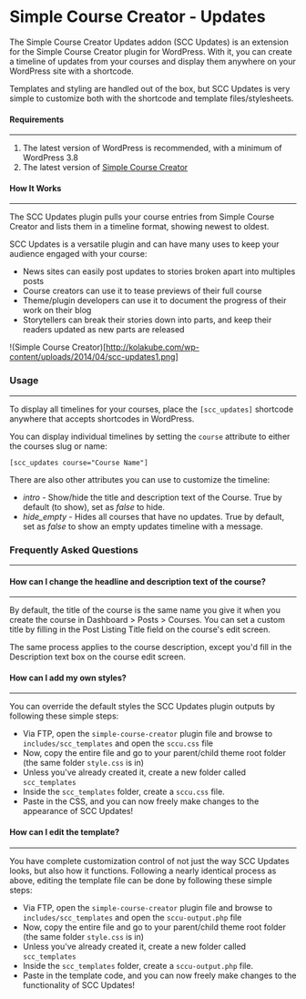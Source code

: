 Simple Course Creator - Updates
=====================

The Simple Course Creator Updates addon (SCC Updates) is an extension for the Simple Course Creator plugin for WordPress. With it, you can create a timeline of updates from your courses and display them anywhere on your WordPress site with a shortcode.

Templates and styling are handled out of the box, but SCC Updates is very simple to customize both with the shortcode and template files/stylesheets.

#### Requirements
---

1. The latest version of WordPress is recommended, with a minimum of WordPress 3.8
2. The latest version of [Simple Course Creator](https://github.com/sdavis2702/simple-course-creator)

#### How It Works
---

The SCC Updates plugin pulls your course entries from Simple Course Creator and lists them in a timeline format, showing newest to oldest.

SCC Updates is a versatile plugin and can have many uses to keep your audience engaged with your course:

* News sites can easily post updates to stories broken apart into multiples posts
* Course creators can use it to tease previews of their full course
* Theme/plugin developers can use it to document the progress of their work on their blog
* Storytellers can break their stories down into parts, and keep their readers updated as new parts are released

!(Simple Course Creator)[http://kolakube.com/wp-content/uploads/2014/04/scc-updates1.png]

### Usage
---

To display all timelines for your courses, place the `[scc_updates]` shortcode anywhere that accepts shortcodes in WordPress.

You can display individual timelines by setting the `course` attribute to either the courses slug or name:

`[scc_updates course="Course Name"]`

There are also other attributes you can use to customize the timeline:

* *intro* - Show/hide the title and description text of the Course. True by default (to show), set as *false* to hide.
* *hide_empty* - Hides all courses that have no updates. True by default, set as *false* to show an empty updates timeline with a message.

### Frequently Asked Questions
---

#### How can I change the headline and description text of the course?
---

By default, the title of the course is the same name you give it when you create the course in Dashboard > Posts > Courses. You can set a custom title by filling in the Post Listing Title field on the course's edit screen.

The same process applies to the course description, except you'd fill in the Description text box on the course edit screen.

#### How can I add my own styles?
---

You can override the default styles the SCC Updates plugin outputs by following these simple steps:

* Via FTP, open the `simple-course-creator` plugin file and browse to `includes/scc_templates` and open the `sccu.css` file
* Now, copy the entire file and go to your parent/child theme root folder (the same folder `style.css` is in)
* Unless you've already created it, create a new folder called `scc_templates`
* Inside the `scc_templates` folder, create a `sccu.css` file.
* Paste in the CSS, and you can now freely make changes to the appearance of SCC Updates!

#### How can I edit the template?
---

You have complete customization control of not just the way SCC Updates looks, but also how it functions. Following a nearly identical process as above, editing the template file can be done by following these simple steps:

* Via FTP, open the `simple-course-creator` plugin file and browse to `includes/scc_templates` and open the `sccu-output.php` file
* Now, copy the entire file and go to your parent/child theme root folder (the same folder `style.css` is in)
* Unless you've already created it, create a new folder called `scc_templates`
* Inside the `scc_templates` folder, create a `sccu-output.php` file.
* Paste in the template code, and you can now freely make changes to the functionality of SCC Updates!